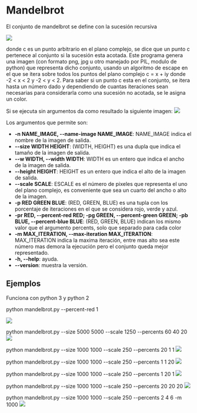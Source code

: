 # Mandelbrot

El conjunto de mandelbrot se define con la sucesión recursiva

![](https://github.com/Luispapiernik/Fractales/blob/master/Mandelbrot/Images/ecuacion.png)

donde c es un punto arbitrario en el plano complejo, se dice que un punto
c pertenece al conjunto si la sucesión esta acotada. Este programa genera una imagen
(con formato png, jpg u otro manejado por PIL, modulo de python) que representa dicho
conjunto, usando un algoritmo de escape en el que se itera sobre todos los puntos del
plano complejo c = x + iy donde -2 < x < 2 y -2 < y < 2. Para saber si un punto c esta en
el conjunto, se itera hasta un número dado y dependiendo de cuantas iteraciones
sean necesarias para considerarla como una sucesión no acotada, se le asigna un color.

Si se ejecuta sin argumentos da como resultado la siguiente imagen:
![](https://github.com/Luispapiernik/Fractales/blob/master/Mandelbrot/Images/mandelbrot_default.png)

Los argumentos que permite son:

 * **-n NAME_IMAGE, --name-image NAME_IMAGE**: NAME_IMAGE indica el nombre de
     la imagen de salida.
 * **--size WIDTH HEIGHT**: (WIDTH, HEIGHT) es una dupla que indica el tamaño
     de la imagen de salida.
 * **--w WIDTH, --width WIDTH**: WIDTH es un entero que indica el ancho de
     la imagen de salida.
 * **--height HEIGHT**: HEIGHT es un entero que indica el alto de la imagen de salida.
 * **--scale SCALE**: ESCALE es el número de pixeles que representa el uno del plano
     complejo, es conveniente que sea un cuarto del ancho o alto de la imagen.
 * **-p RED GREEN BLUE**: (RED, GREEN, BLUE) es una tupla con los porcentaje de iteraciones
     en el que se considera rojo, verde y azul.
 * **-pr RED, --percent-red RED;
     -pg GREEN, --percent-green GREEN;
     -pb BLUE, --percent-blue BLUE**: (RED, GREEN, BLUE) indican los mismo
     valor que el argumento percents, solo que separado para cada color
 * **-m MAX_ITERATION, --max-iteration MAX_ITERATION**: MAX_ITERATION indica la maxima iteración,
     entre mas alto sea este número mas demora la ejecución pero el conjunto queda mejor representado.
 * **-h, --help**: ayuda.
 * **--version**: muestra la versión.


## Ejemplos

Funciona con python 3 y python 2

python mandelbrot.py --percent-red 1

![](https://github.com/Luispapiernik/Fractales/blob/master/Mandelbrot/Images/add.png)

python mandelbrot.py --size 5000 5000 --scale 1250 --percents 60 40 20
![](https://github.com/Luispapiernik/Fractales/blob/master/Mandelbrot/Images/mandelbrot_5000.png)

python mandelbrot.py --size 1000 1000 --scale 250 --percents 20 1 1
![](https://github.com/Luispapiernik/Fractales/blob/master/Mandelbrot/Images/mandelbrot_red.png)

python mandelbrot.py --size 1000 1000 --scale 250 --percents 1 1 20
![](https://github.com/Luispapiernik/Fractales/blob/master/Mandelbrot/Images/mandelbrot_blue.png)

python mandelbrot.py --size 1000 1000 --scale 250 --percents 1 20 1
![](https://github.com/Luispapiernik/Fractales/blob/master/Mandelbrot/Images/mandelbrot_green.png)

python mandelbrot.py --size 1000 1000 --scale 250 --percents 20 20 20
![](https://github.com/Luispapiernik/Fractales/blob/master/Mandelbrot/Images/mandelbrot_gray.png)

python mandelbrot.py --size 1000 1000 --scale 250 --percents 2 4 6 -m 1000
![](https://github.com/Luispapiernik/Fractales/blob/master/Mandelbrot/Images/mandelbrot_good.png)
